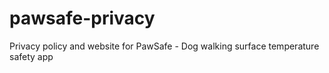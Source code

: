 # pawsafe-privacy
Privacy policy and website for PawSafe - Dog walking surface temperature safety app
